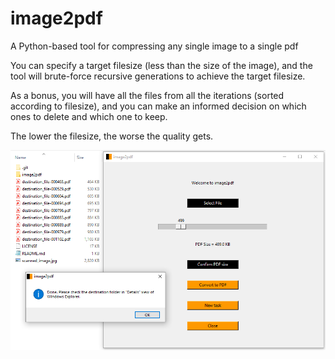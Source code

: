 # image2pdf

A Python-based tool for compressing any single image to a single pdf

You can specify a target filesize (less than the size of the image), and the tool will brute-force recursive generations to achieve the target filesize.

As a bonus, you will have all the files from all the iterations (sorted according to filesize), and you can make an informed decision on which ones to delete and which one to keep.

The lower the filesize, the worse the quality gets.

![Display Configuration](https://github.com/dsjosh/image2pdf/blob/main/screenshot.PNG)
